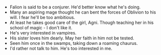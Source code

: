 - Falion is said to be a conjurer. He'd better know what he's doing.
- Many an aspiring mage thought he can bent the forces of Oblivion to his will. I fear he'll be too ambitious.
- At least he takes good care of the girl, Agni. Though teaching her in his school of magic - I don't like it.
- He's very interested in vampires.
- His sister loves him dearly. May her faith in him not be tested.
- Seen him once in the swamps, taking down a roaming chaurus.
- I'd rather not talk to him. He's too interested in me.
